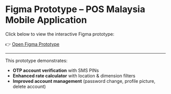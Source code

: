 # Figma Prototype – POS Malaysia Mobile Application

Click below to view the interactive Figma prototype:

👉 [Open Figma Prototype](https://www.figma.com/design/UumdFZpndFQSWAGQEz9jpm/POS-Malaysia-Mobile-Application?node-id=0-1&p=f)

---

This prototype demonstrates:
- **OTP account verification** with SMS PINs  
- **Enhanced rate calculator** with location & dimension filters  
- **Improved account management** (password change, profile picture, delete account)  
